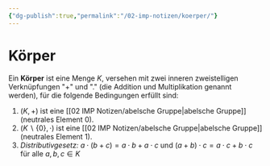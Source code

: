 ```yaml
---
{"dg-publish":true,"permalink":"/02-imp-notizen/koerper/"}
---
```


# Körper
Ein **Körper** ist eine Menge $K$, versehen mit zwei inneren zweistelligen Verknüpfungen "+" und "." (die Addition und Multiplikation genannt werden), für die folgende Bedingungen erfüllt sind:
1. $(K,+)$ ist eine [[02 IMP Notizen/abelsche Gruppe\|abelsche Gruppe]] (neutrales Element 0).
2. $(K \backslash\{0\}, \cdot)$ ist eine [[02 IMP Notizen/abelsche Gruppe\|abelsche Gruppe]] (neutrales Element 1).
3. *Distributivgesetz:* $a \cdot(b+c)=a \cdot b+a \cdot c$ und $(a+b) \cdot c=a \cdot c+b \cdot c$ für alle $a, b, c \in K$